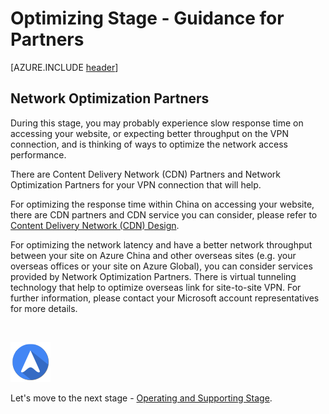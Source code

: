 <properties
	pageTitle="Global Customer Playbook optimizing-guidance-partners | Azure"
	description="Global Customer Playbook - guidance for the Partners area of the Optimizing Stage"
	services="global-customer-playbook"
	documentationCenter=""
	authors="jtong"
	manager="edwinc"
	editor=""
	tags="global-customer-playbook"/>

<tags
	ms.service="migration-lifecycle-optimizing"
	ms.workload=""
	ms.tgt_pltfrm=""
	ms.devlang="na"
	ms.topic="article"
	ms.date="12/26/2016"
	wacn.date="12/26/2016"
	wacn.lang="en"
	ms.author="jtong"/>


# Optimizing Stage - Guidance for Partners

[AZURE.INCLUDE [header](../../../includes/optimizing-guidance.md)]


## Network Optimization Partners

During this stage, you may probably experience slow response time on accessing your website, or expecting better throughput on the VPN connection, and is thinking of ways to optimize the network access performance.

There are Content Delivery Network (CDN) Partners and Network Optimization Partners for your VPN connection that will help. 

For optimizing the response time within China on accessing your website, there are CDN partners and CDN service you can consider, please refer to [Content Delivery Network (CDN) Design](/solutions/global-customer/planning/guidance/rehost-migration/).

For optimizing the network latency and have a better network throughput between your site on Azure China and other overseas sites (e.g. your overseas offices or your site on Azure Global), you can consider services provided by Network Optimization Partners.  There is virtual tunneling technology that help to optimize overseas link for site-to-site VPN.   For further information, please contact your Microsoft account representatives for more details. 

</br>

![navigation](../../media/navigation.png)

Let's move to the next stage - [Operating and Supporting Stage](/solutions/global-customer/operating-supporting/guidance/policies/).


